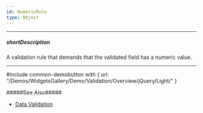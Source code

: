 ```yaml
---
id: NumericRule
type: Object
---
```

---
##### shortDescription
A validation rule that demands that the validated field has a numeric value.

---
#include common-demobutton with {
    url: "/Demos/WidgetsGallery/Demo/Validation/Overview/jQuery/Light/"
}

#####See Also#####
- [Data Validation](/Documentation/Guide/Widgets/Common/UI_Widgets/Data_Validation/)